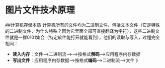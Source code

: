 # 图片文件技术原理
##计算机存储本质
计算机所有的文件均为二进制文件，包括文本文件（它是特殊的二进制文件，为什么特殊？因为它里面全部可直接翻译为字符），这些二进制文件就是一群0101集合（特定软件能打开就能看到），他们的读取与写入，过程完全相同：
* **读入内存**：文件-->二进制流-->-->按格式**解码**-->应用程序内存数据
* **写出文件**：应用程序内存数据-->按格式**编码**-->二进制流-->文件
》

